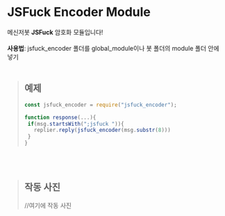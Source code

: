 # JSFuck Encoder Module
메신저봇 **JSFuck** 암호화 모듈입니다!
<br></br>
**사용법**: jsfuck_encoder 폴더를 global_module이나 봇 폴더의 module 폴더 안에 넣기
<br></br>
>## 예제
>```javascript
>const jsfuck_encoder = require("jsfuck_encoder");
>
>function response(...){
>  if(msg.startsWith(";jsfuck ")){
>    replier.reply(jsfuck_encoder(msg.substr(8)))
>  }
>}
>```
<br></br>
>## 작동 사진
>//여기에 작동 사진
